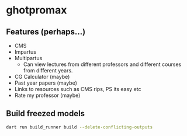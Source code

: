 # ghotpromax

## Features (perhaps...)

- CMS
- Impartus
- Multipartus
    - Can view lectures from different professors and different courses from different years. 
- CG Calculator (maybe)
- Past year papers (maybe)
- Links to resources such as CMS rips, PS its easy etc
- Rate my professor (maybe)

## Build freezed models

```sh
dart run build_runner build --delete-conflicting-outputs
```